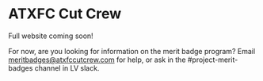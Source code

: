 # ATXFC Cut Crew

Full website coming soon!

For now, are you looking for information on the merit badge program? Email meritbadges@atxfccutcrew.com for help, or ask in the #project-merit-badges channel in LV slack.
